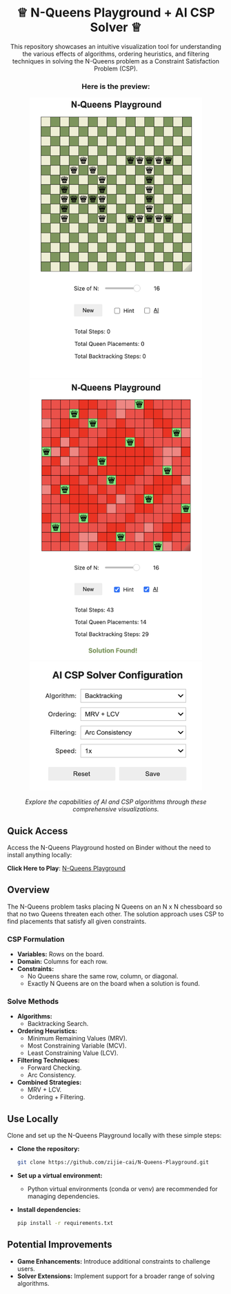 <h1 align="center">♕ N-Queens Playground + AI CSP Solver ♕</h1>
<p align="center">
  This repository showcases an intuitive visualization tool for understanding the various effects of algorithms, ordering heuristics, and filtering techniques in solving the N-Queens problem as a Constraint Satisfaction Problem (CSP).
</p>

<h3 align="center">Here is the preview:</h3>


<div align="center">
  <img src="demo1.png" width="400" height="650"/>
  <img src="demo4.png" width="400" height="650"/>
</div>

<div align="center">
  <img src="demo2.png" width="400" height="300"/>
</div>

<p align="center">
  <em>Explore the capabilities of AI and CSP algorithms through these comprehensive visualizations.</em>
</p>

## Quick Access

Access the N-Queens Playground hosted on Binder without the need to install anything locally:

**Click Here to Play**: [N-Queens Playground](https://mybinder.org/v2/gh/zijie-cai/N-Queens-Playground/HEAD?urlpath=%2Fvoila%2Frender%2Fn_queens_playground.ipynb)

## Overview 

The N-Queens problem tasks placing N Queens on an N x N chessboard so that no two Queens threaten each other. The solution approach uses CSP to find placements that satisfy all given constraints.

### CSP Formulation

- **Variables:** Rows on the board.
- **Domain:** Columns for each row.
- **Constraints:**
  - No Queens share the same row, column, or diagonal.
  - Exactly N Queens are on the board when a solution is found.

### Solve Methods

- **Algorithms:**
  - Backtracking Search.
- **Ordering Heuristics:**
  - Minimum Remaining Values (MRV).
  - Most Constraining Variable (MCV).
  - Least Constraining Value (LCV).
- **Filtering Techniques:**
  - Forward Checking.
  - Arc Consistency.
- **Combined Strategies:**
  - MRV + LCV.
  - Ordering + Filtering.

## Use Locally
Clone and set up the N-Queens Playground locally with these simple steps:
- **Clone the repository:**
  ```bash
  git clone https://github.com/zijie-cai/N-Queens-Playground.git
  ```
- **Set up a virtual environment:**
  - Python virtual environments (conda or venv) are recommended for managing dependencies.

- **Install dependencies:**
   ```bash
  pip install -r requirements.txt
   ```

## Potential Improvements
- **Game Enhancements:** Introduce additional constraints to challenge users.
- **Solver Extensions:** Implement support for a broader range of solving algorithms.
